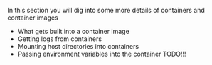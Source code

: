 In this section you will dig into some more details of containers and container images

- What gets built into a container image
- Getting logs from containers
- Mounting host directories into containers
- Passing environment variables into the container TODO!!!